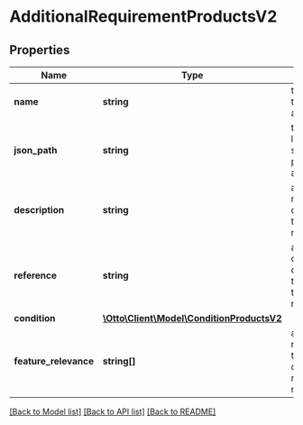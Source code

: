 # AdditionalRequirementProductsV2

## Properties
Name | Type | Description | Notes
------------ | ------------- | ------------- | -------------
**name** | **string** | the name of the product attribute. | [optional] 
**json_path** | **string** | the JSON path leading to the specific product attribute. | [optional] 
**description** | **string** | a brief human readable description of the requirement | [optional] 
**reference** | **string** | a link to the official documentation that describes the requirement | [optional] 
**condition** | [**\Otto\Client\Model\ConditionProductsV2**](ConditionProductsV2.md) |  | [optional] 
**feature_relevance** | **string[]** | a list of feature relevances that can describe the reason for the requirement. | [optional] 

[[Back to Model list]](../../README.md#documentation-for-models) [[Back to API list]](../../README.md#documentation-for-api-endpoints) [[Back to README]](../../README.md)

